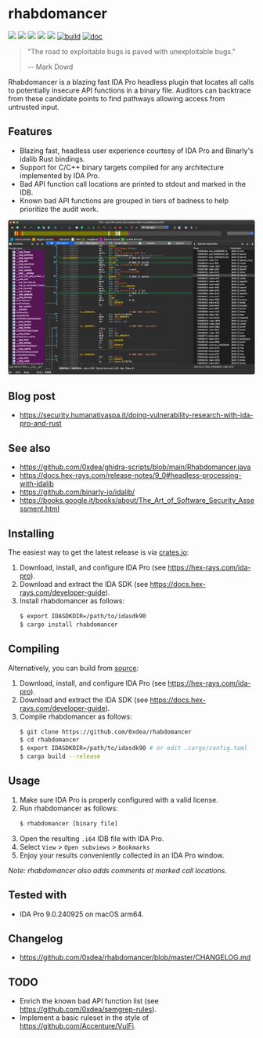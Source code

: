# rhabdomancer

[![](https://img.shields.io/github/stars/0xdea/rhabdomancer.svg?style=flat&color=yellow)](https://github.com/0xdea/rhabdomancer)
[![](https://img.shields.io/crates/v/rhabdomancer?style=flat&color=green)](https://crates.io/crates/rhabdomancer)
[![](https://img.shields.io/crates/d/rhabdomancer?style=flat&color=red)](https://crates.io/crates/rhabdomancer)
[![](https://img.shields.io/badge/twitter-%400xdea-blue.svg)](https://twitter.com/0xdea)
[![](https://img.shields.io/badge/mastodon-%40raptor-purple.svg)](https://infosec.exchange/@raptor)
[![build](https://github.com/0xdea/rhabdomancer/actions/workflows/build.yml/badge.svg)](https://github.com/0xdea/rhabdomancer/actions/workflows/build.yml)
[![doc](https://github.com/0xdea/rhabdomancer/actions/workflows/doc.yml/badge.svg)](https://github.com/0xdea/rhabdomancer/actions/workflows/doc.yml)

> "The road to exploitable bugs is paved with unexploitable bugs."
>
> -- Mark Dowd

Rhabdomancer is a blazing fast IDA Pro headless plugin that locates all calls to potentially insecure API functions in
a binary file. Auditors can backtrace from these candidate points to find pathways allowing access from untrusted input.

## Features

* Blazing fast, headless user experience courtesy of IDA Pro and Binarly's idalib Rust bindings.
* Support for C/C++ binary targets compiled for any architecture implemented by IDA Pro.
* Bad API function call locations are printed to stdout and marked in the IDB.
* Known bad API functions are grouped in tiers of badness to help prioritize the audit work.

![](https://raw.githubusercontent.com/0xdea/rhabdomancer/master/.img/screen01.png)

## Blog post

* <https://security.humanativaspa.it/doing-vulnerability-research-with-ida-pro-and-rust>

## See also

* <https://github.com/0xdea/ghidra-scripts/blob/main/Rhabdomancer.java>
* <https://docs.hex-rays.com/release-notes/9_0#headless-processing-with-idalib>
* <https://github.com/binarly-io/idalib/>
* <https://books.google.it/books/about/The_Art_of_Software_Security_Assessment.html>

## Installing

The easiest way to get the latest release is via [crates.io](https://crates.io/crates/rhabdomancer):

1. Download, install, and configure IDA Pro (see <https://hex-rays.com/ida-pro>).
2. Download and extract the IDA SDK (see <https://docs.hex-rays.com/developer-guide>).
3. Install rhabdomancer as follows:
   ```sh
   $ export IDASDKDIR=/path/to/idasdk90
   $ cargo install rhabdomancer
   ```

## Compiling

Alternatively, you can build from [source](https://github.com/0xdea/rhabdomancer):

1. Download, install, and configure IDA Pro (see <https://hex-rays.com/ida-pro>).
2. Download and extract the IDA SDK (see <https://docs.hex-rays.com/developer-guide>).
3. Compile rhabdomancer as follows:
    ```sh
    $ git clone https://github.com/0xdea/rhabdomancer
    $ cd rhabdomancer
    $ export IDASDKDIR=/path/to/idasdk90 # or edit .cargo/config.toml
    $ cargo build --release
    ```

## Usage

1. Make sure IDA Pro is properly configured with a valid license.
2. Run rhabdomancer as follows:
    ```sh
    $ rhabdomancer [binary file]
    ```
3. Open the resulting `.i64` IDB file with IDA Pro.
4. Select `View` > `Open subviews` > `Bookmarks`
5. Enjoy your results conveniently collected in an IDA Pro window.

*Note: rhabdomancer also adds comments at marked call locations.*

## Tested with

* IDA Pro 9.0.240925 on macOS arm64.

## Changelog

* <https://github.com/0xdea/rhabdomancer/blob/master/CHANGELOG.md>

## TODO

* Enrich the known bad API function list (see <https://github.com/0xdea/semgrep-rules>).
* Implement a basic ruleset in the style of <https://github.com/Accenture/VulFi>.

